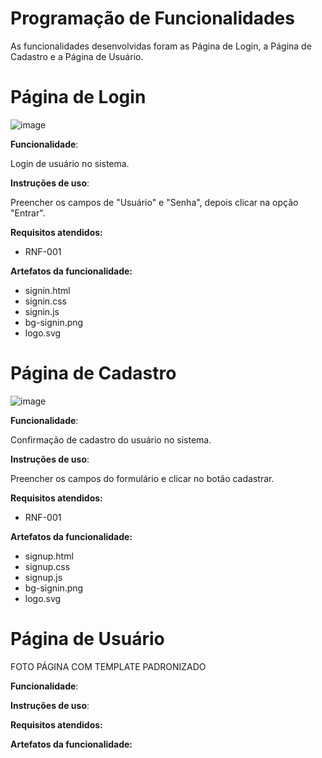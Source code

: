 # Programação de Funcionalidades

As funcionalidades desenvolvidas foram as Página de Login, a Página de Cadastro e a Página de Usuário.

# Página de Login 

![image](https://github.com/ICEI-PUC-Minas-PMV-ADS/pmv-ads-2023-1-e1-proj-web-t06-musica/assets/126628545/20e512a6-dd60-4a6a-a7cb-de70c5b3366e)


**Funcionalidade**:

Login de usuário no sistema.

**Instruções de uso**:

Preencher os campos de "Usuário" e "Senha", depois clicar na opção "Entrar".

**Requisitos atendidos:**

- RNF-001

**Artefatos da funcionalidade:**

- signin.html
- signin.css
- signin.js
- bg-signin.png
- logo.svg

# Página de Cadastro

![image](https://github.com/ICEI-PUC-Minas-PMV-ADS/pmv-ads-2023-1-e1-proj-web-t06-musica/assets/126628545/9507fcd1-c06b-4d79-9394-d007cc662295)

**Funcionalidade**:

Confirmação de cadastro do usuário no sistema.

**Instruções de uso**:

Preencher os campos do formulário e clicar no botão cadastrar.

**Requisitos atendidos:**

- RNF-001

**Artefatos da funcionalidade:**

- signup.html
- signup.css
- signup.js
- bg-signin.png
- logo.svg

# Página de Usuário

FOTO PÁGINA COM TEMPLATE PADRONIZADO

**Funcionalidade**:

**Instruções de uso**:

**Requisitos atendidos:**

**Artefatos da funcionalidade:**










